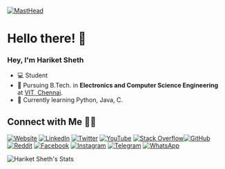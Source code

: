 

[![MastHead](https://github.com/hariketsheth/hariketsheth/blob/main/img/intro.png)](https://hariketacoustics-piano.jimdo.com)

# Hello there! 👋

### Hey, I'm Hariket Sheth

- 💻 Student 
- 📔 Pursuing B.Tech. in **Electronics and Computer Science Engineering** at [VIT, Chennai](http://chennai.vit.ac.in/).
- 🌱 Currently learning Python, Java, C.



## Connect with Me 🤝🏻

[![Website](https://raw.githubusercontent.com/hariketsheth/hariketsheth/master/social/ws.svg)](https://hariketsheth.github.io/) [![LinkedIn](https://raw.githubusercontent.com/hariketsheth/hariketsheth/main/social/li.svg)](https://in.linkedin.com/in/hariketsheth) [![Twitter](https://raw.githubusercontent.com/hariketsheth/hariketsheth/main/social/tw.svg)](https://twitter.com/hariketsheth) [![YouTube](https://raw.githubusercontent.com/hariketsheth/hariketsheth/main/social/yt.svg)](https://www.youtube.com/c/HariketAcoustics) [![Stack Overflow](https://raw.githubusercontent.com/hariketsheth/hariketsheth/main/social/so.svg)](https://stackoverflow.com/)[![GitHub](https://raw.githubusercontent.com/hariketsheth/hariketsheth/main/social/gh.svg)](https://github.com/hariketsheth) [![Reddit](https://raw.githubusercontent.com/hariketsheth/hariketsheth/main/social/r.svg)](https://reddit.com/u/hariketsheth/) [![Facebook](https://raw.githubusercontent.com/hariketsheth/hariketsheth/main/social/fb.svg)](https://www.facebook.com/hariketacoustics/) [![Instagram](https://raw.githubusercontent.com/hariketsheth/hariketsheth/main/social/ig.svg)](https://www.instagram.com/hariketacoustics/)  [![Telegram](https://raw.githubusercontent.com/hariketsheth/hariketsheth/main/social/tg.svg)](https://t.me/hariketsheth) [![WhatsApp](https://raw.githubusercontent.com/hariketsheth/hariketsheth/main/social/wa.svg)](https://wa.me/)




![Hariket Sheth's Stats](https://github-readme-stats.vercel.app/api?username=hariketsheth&show_icons=true&theme=radical)
